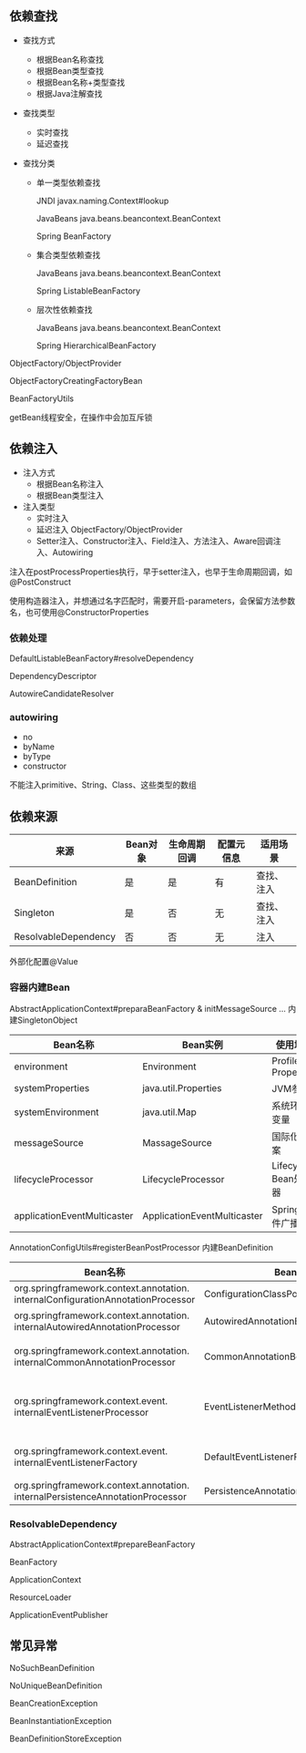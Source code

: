 ## 依赖查找

* 查找方式

    * 根据Bean名称查找
    * 根据Bean类型查找
    * 根据Bean名称+类型查找
    * 根据Java注解查找

* 查找类型

    * 实时查找
    * 延迟查找

* 查找分类

    * 单一类型依赖查找

        JNDI                javax.naming.Context#lookup

        JavaBeans     java.beans.beancontext.BeanContext

        Spring            BeanFactory

    * 集合类型依赖查找  

        JavaBeans     java.beans.beancontext.BeanContext

        Spring		    ListableBeanFactory

    * 层次性依赖查找       

        JavaBeans     java.beans.beancontext.BeanContext

        Spring            HierarchicalBeanFactory     

ObjectFactory/ObjectProvider 

ObjectFactoryCreatingFactoryBean

BeanFactoryUtils

getBean线程安全，在操作中会加互斥锁

## 依赖注入

* 注入方式
    * 根据Bean名称注入
    * 根据Bean类型注入
* 注入类型
    * 实时注入
    * 延迟注入  ObjectFactory/ObjectProvider
    * Setter注入、Constructor注入、Field注入、方法注入、Aware回调注入、Autowiring

注入在postProcessProperties执行，早于setter注入，也早于生命周期回调，如@PostConstruct

使用构造器注入，并想通过名字匹配时，需要开启-parameters，会保留方法参数名，也可使用@ConstructorProperties

### 依赖处理

DefaultListableBeanFactory#resolveDependency

DependencyDescriptor

AutowireCandidateResolver

### autowiring

* no
* byName
* byType
* constructor

不能注入primitive、String、Class、这些类型的数组

## 依赖来源

| 来源                 | Bean对象 | 生命周期回调 | 配置元信息 | 适用场景   |
| -------------------- | -------- | ------------ | ---------- | ---------- |
| BeanDefinition       | 是       | 是           | 有         | 查找、注入 |
| Singleton            | 是       | 否           | 无         | 查找、注入 |
| ResolvableDependency | 否       | 否           | 无         | 注入       |

外部化配置@Value

### 容器内建Bean

AbstractApplicationContext#preparaBeanFactory & initMessageSource ...   内建SingletonObject

| Bean名称                    | Bean实例                    | 使用场景             |
| --------------------------- | --------------------------- | -------------------- |
| environment                 | Environment                 | Profile & Properties |
| systemProperties            | java.util.Properties        | JVM参数              |
| systemEnvironment           | java.util.Map               | 系统环境变量         |
| messageSource               | MassageSource               | 国际化文案           |
| lifecycleProcessor          | LifecycleProcessor          | Lifecycle Bean处理器 |
| applicationEventMulticaster | ApplicationEventMulticaster | Spring事件广播       |

AnnotationConfigUtils#registerBeanPostProcessor   内建BeanDefinition

| Bean名称                                                     | Bean实例                               | 使用场景                                             |
| ------------------------------------------------------------ | -------------------------------------- | ---------------------------------------------------- |
| org.springframework.context.annotation.<br>internalConfigurationAnnotationProcessor | ConfigurationClassPostProcessor        | 处理Spring配置类                                     |
| org.springframework.context.annotation.<br>internalAutowiredAnnotationProcessor | AutowiredAnnotationBeanPostProcessor   | 处理@Autowired和@Value                               |
| org.springframework.context.annotation.<br>internalCommonAnnotationProcessor | CommonAnnotationBeanPostProcessor      | 处理JSR-250注解，如      @PreDestroy                 |
| org.springframework.context.event.<br>internalEventListenerProcessor | EventListenerMethodProcessor           | 处理标注 @EventListener 的 Spring 事件监听方法       |
| org.springframework.context.event.<br>internalEventListenerFactory | DefaultEventListenerFactory            | @EventListener 事件监听方法适配为ApplicationListener |
| org.springframework.context.annotation.<br>internalPersistenceAnnotationProcessor | PersistenceAnnotationBeanPostProcessor | JPA注解处理                                          |

### ResolvableDependency

AbstractApplicationContext#prepareBeanFactory

BeanFactory

ApplicationContext

ResourceLoader

ApplicationEventPublisher

## 常见异常

NoSuchBeanDefinition

NoUniqueBeanDefinition

BeanCreationException

BeanInstantiationException

BeanDefinitionStoreException





 


